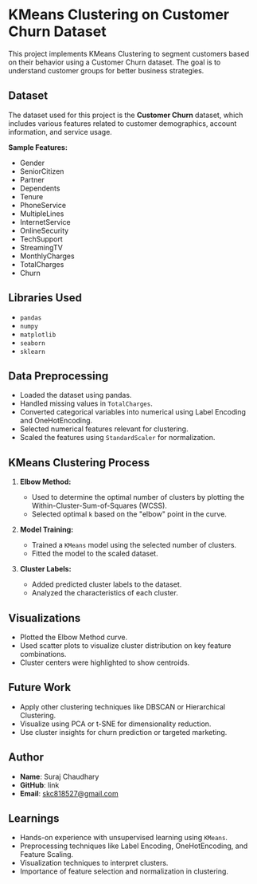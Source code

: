 # KMeans Clustering on Customer Churn Dataset

This project implements KMeans Clustering to segment customers based on their behavior using a Customer Churn dataset. The goal is to understand customer groups for better business strategies.

## Dataset

The dataset used for this project is the **Customer Churn** dataset, which includes various features related to customer demographics, account information, and service usage.

**Sample Features:**
- Gender
- SeniorCitizen
- Partner
- Dependents
- Tenure
- PhoneService
- MultipleLines
- InternetService
- OnlineSecurity
- TechSupport
- StreamingTV
- MonthlyCharges
- TotalCharges
- Churn

##  Libraries Used

- `pandas`
- `numpy`
- `matplotlib`
- `seaborn`
- `sklearn`

##  Data Preprocessing

- Loaded the dataset using pandas.
- Handled missing values in `TotalCharges`.
- Converted categorical variables into numerical using Label Encoding and OneHotEncoding.
- Selected numerical features relevant for clustering.
- Scaled the features using `StandardScaler` for normalization.

##  KMeans Clustering Process

1. **Elbow Method:**
   - Used to determine the optimal number of clusters by plotting the Within-Cluster-Sum-of-Squares (WCSS).
   - Selected optimal `k` based on the "elbow" point in the curve.

2. **Model Training:**
   - Trained a `KMeans` model using the selected number of clusters.
   - Fitted the model to the scaled dataset.

3. **Cluster Labels:**
   - Added predicted cluster labels to the dataset.
   - Analyzed the characteristics of each cluster.

##  Visualizations

- Plotted the Elbow Method curve.
- Used scatter plots to visualize cluster distribution on key feature combinations.
- Cluster centers were highlighted to show centroids.

##  Future Work

- Apply other clustering techniques like DBSCAN or Hierarchical Clustering.
- Visualize using PCA or t-SNE for dimensionality reduction.
- Use cluster insights for churn prediction or targeted marketing.

##  Author

- **Name**: Suraj Chaudhary
- **GitHub**: link
- **Email**: skc818527@gmail.com

##  Learnings

- Hands-on experience with unsupervised learning using `KMeans`.
- Preprocessing techniques like Label Encoding, OneHotEncoding, and Feature Scaling.
- Visualization techniques to interpret clusters.
- Importance of feature selection and normalization in clustering.


